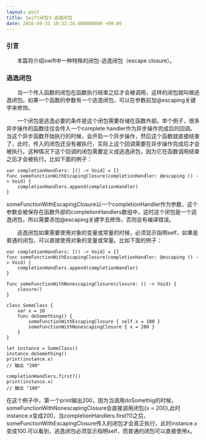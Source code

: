 ```yaml
---
layout: post
title: Swift闭包3-逃逸闭包
date: 2016-09-31 10:32:24.000000000 +09:00
---
```

### 引言
&emsp;&emsp;本篇将介绍swift中一种特殊的闭包-逃逸闭包（escape closure）。

### 逃逸闭包
&emsp;&emsp;当一个传入函数的闭包在函数执行结束之后才会被调用，这样的闭包就叫做逃逸闭包。如果一个函数的参数有一个逃逸闭包，可以在参数前加@escaping关键字来修饰。

&emsp;&emsp;一个闭包是逃逸必要的条件是这个闭包需要存储在函数外部。举个例子，很多异步操作的函数往往会传入一个complete handler作为异步操作完成后的回调。当这个异步函数开始执行的时候，会开启一个异步操作，然后这个函数就直接结束了，此时，传入的闭包还没有被执行，实际上这个回调需要在异步操作完成后才会被执行。这种情况下这个回调的闭包需要定义成逃逸闭包，因为它在函数调用结束之后才会被执行。比如下面的例子：

```
var completionHandlers: [() -> Void] = []
func someFunctionWithEscapingClosure(completionHandler: @escaping () -> Void) {
    completionHandlers.append(completionHandler)
}
```
someFunctionWithEscapingClosure以一个completionHandler作为参数，这个参数会被保存在函数外部的completionHandlers数组中，这时这个闭包是一个逃逸闭包，所以需要添加@escaping关键字去修饰，否则会有编译错误。

&emsp;&emsp;逃逸闭包如果需要使用对象的变量或常量的时候，必须显示指明self，如果是普通的闭包，可以直接使用对象的变量或常量。比如下面的例子：

```
var completionHandlers: [() -> Void] = []
func someFunctionWithEscapingClosure(completionHandler: @escaping () -> Void) {
    completionHandlers.append(completionHandler)
}

func someFunctionWithNonescapingClosure(closure: () -> Void) {
    closure()
}

class SomeClass {
    var x = 10
    func doSomething() {
        someFunctionWithEscapingClosure { self.x = 100 }
        someFunctionWithNonescapingClosure { x = 200 }
    }
}

let instance = SomeClass()
instance.doSomething()
print(instance.x)
// 输出 "200"

completionHandlers.first?()
print(instance.x)
// 输出 "100"
```
在这个例子中，第一个print输出200，因为当调用doSomethig的时候，someFunctionWithNonescapingClosure会直接调用闭包{x = 200},此时instance.x变成200，当completionHandlers.first?()之后，someFunctionWithEscapingClosure传入的闭包才会真正执行，此时instance.x变成100.可以看到，逃逸闭包必须显示指明self，而普通的闭包可以直接使用x。
